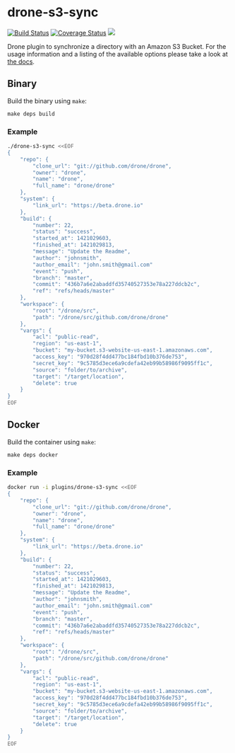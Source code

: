 # drone-s3-sync

[![Build Status](http://beta.drone.io/api/badges/drone-plugins/drone-s3-sync/status.svg)](http://beta.drone.io/drone-plugins/drone-s3-sync)
[![Coverage Status](https://aircover.co/badges/drone-plugins/drone-s3-sync/coverage.svg)](https://aircover.co/drone-plugins/drone-s3-sync)
[![](https://badge.imagelayers.io/plugins/drone-s3-sync:latest.svg)](https://imagelayers.io/?images=plugins/drone-s3-sync:latest 'Get your own badge on imagelayers.io')

Drone plugin to synchronize a directory with an Amazon S3 Bucket. For the usage information and a listing of the available options please take a look at [the docs](DOCS.md).

## Binary

Build the binary using `make`:

```
make deps build
```

### Example

```sh
./drone-s3-sync <<EOF
{
    "repo": {
        "clone_url": "git://github.com/drone/drone",
        "owner": "drone",
        "name": "drone",
        "full_name": "drone/drone"
    },
    "system": {
        "link_url": "https://beta.drone.io"
    },
    "build": {
        "number": 22,
        "status": "success",
        "started_at": 1421029603,
        "finished_at": 1421029813,
        "message": "Update the Readme",
        "author": "johnsmith",
        "author_email": "john.smith@gmail.com"
        "event": "push",
        "branch": "master",
        "commit": "436b7a6e2abaddfd35740527353e78a227ddcb2c",
        "ref": "refs/heads/master"
    },
    "workspace": {
        "root": "/drone/src",
        "path": "/drone/src/github.com/drone/drone"
    },
    "vargs": {
        "acl": "public-read",
        "region": "us-east-1",
        "bucket": "my-bucket.s3-website-us-east-1.amazonaws.com",
        "access_key": "970d28f4dd477bc184fbd10b376de753",
        "secret_key": "9c5785d3ece6a9cdefa42eb99b58986f9095ff1c",
        "source": "folder/to/archive",
        "target": "/target/location",
        "delete": true
    }
}
EOF
```

## Docker

Build the container using `make`:

```
make deps docker
```

### Example

```sh
docker run -i plugins/drone-s3-sync <<EOF
{
    "repo": {
        "clone_url": "git://github.com/drone/drone",
        "owner": "drone",
        "name": "drone",
        "full_name": "drone/drone"
    },
    "system": {
        "link_url": "https://beta.drone.io"
    },
    "build": {
        "number": 22,
        "status": "success",
        "started_at": 1421029603,
        "finished_at": 1421029813,
        "message": "Update the Readme",
        "author": "johnsmith",
        "author_email": "john.smith@gmail.com"
        "event": "push",
        "branch": "master",
        "commit": "436b7a6e2abaddfd35740527353e78a227ddcb2c",
        "ref": "refs/heads/master"
    },
    "workspace": {
        "root": "/drone/src",
        "path": "/drone/src/github.com/drone/drone"
    },
    "vargs": {
        "acl": "public-read",
        "region": "us-east-1",
        "bucket": "my-bucket.s3-website-us-east-1.amazonaws.com",
        "access_key": "970d28f4dd477bc184fbd10b376de753",
        "secret_key": "9c5785d3ece6a9cdefa42eb99b58986f9095ff1c",
        "source": "folder/to/archive",
        "target": "/target/location",
        "delete": true
    }
}
EOF
```

